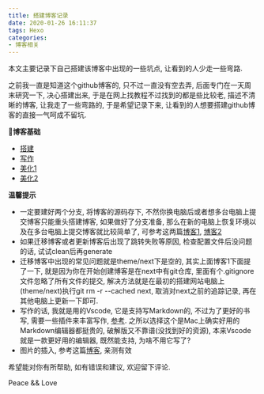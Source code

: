 ```yaml
---
title: 搭建博客记录
date: 2020-01-26 16:11:37
tags: Hexo
categories:
- 博客相关
---
```


本文主要记录下自己搭建该博客中出现的一些坑点, 让看到的人少走一些弯路.

<!--more-->

之前我一直是知道这个github博客的, 只不过一直没有空去弄, 后面专门在一天周末研究一下, 决心搭建出来, 于是在网上找教程不过找到的都是些比较老, 描述不清晰的博客, 让我走了一些弯路的, 于是希望记录下来, 让看到的人想要搭建github博客的直接一气呵成不留坑.

**博客基础**
- [搭建](https://cuiqingcai.com/7625.html)
- [写作](http://yearito.cn/posts/hexo-writing-skills.html#%E5%BC%80%E5%A7%8B%E5%86%99%E4%BD%9C)
- [美化1](http://yearito.cn/posts/hexo-theme-beautify.html)
- [美化2](https://jiyali.github.io/2019/04/15/hexo-next-%E9%83%A8%E7%BD%B2%E5%90%84%E7%A7%8D%E7%82%AB%E9%85%B7%E5%8D%9A%E5%AE%A2%E7%89%B9%E6%95%88/)

**温馨提示**
- 一定要建好两个分支, 将博客的源码存下, 不然你换电脑后或者想多台电脑上提交博客只能重头搭建博客, 如果做好了分支准备, 那么在新的电脑上恢复环境以及在多台电脑上提交博客就比较简单了, 可参考这两篇[博客1](https://www.jianshu.com/p/fceaf373d797), [博客2](https://www.jianshu.com/p/0b1fccce74e0)
- 如果迁移博客或者更新博客后出现了跳转失败等原因, 检查配置文件后没问题的话, 试试clean后再generate
- 迁移博客中出现的常见问题就是theme/next下是空的, 其实上面博客1下面提了一下, 就是因为你在开始创建博客是在next中有git仓库, 里面有个.gitignore文件忽略了所有文件的提交, 解决方法就是在最初的搭建网站电脑上(theme/next)执行git rm -r --cached next, 取消对next之前的追踪记录, 再在其他电脑上更新一下即可.
- 写作的话, 我就是用的Vscode, 它是支持写Markdown的, 不过为了更好的书写, 需要一些插件来丰富写作, [参考](https://sspai.com/post/53327). 之所以选择这个是Mac上确实好用的Markdown编辑器都挺贵的, 破解版又不靠谱(没找到好的资源), 本来Vscode就是一款更好用的编辑器, 既然能支持, 为啥不用它写了? 
- 图片的插入, 参考这篇[博客](https://www.jianshu.com/p/8d28027fec76), 亲测有效

希望能对你有所帮助, 如有错误和建议, 欢迎留下评论. 

Peace && Love
